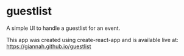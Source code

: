# guestlist

A simple UI to handle a guestlist for an event.

This app was created using create-react-app and is available live at: https://giannah.github.io/guestlist
